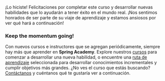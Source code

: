 ¡Lo hiciste! Felicitaciones por completar este curso y desarrollar nuevas habilidades que lo ayudarán a tener éxito en el mundo real. ¡Nos sentimos honrados de ser parte de su viaje de aprendizaje y estamos ansiosos por ver qué hará a continuación!

### Keep the momentum going!

Con nuevos cursos e instructores que se agregan periódicamente, siempre hay más que aprender en **Spring Academy**. Explore nuestros [cursos](https://spring.academy/courses) para comenzar a desarrollar una nueva habilidad, o encuentre una [ruta de aprendizaje](https://spring.academy/paths) seleccionada para desarrollar conocimientos incrementales y cumplir objetivos más grandes.
¿No ves el curso que estás buscando? [Contáctanos](https://spring.academy/contact) y cuéntanos qué te gustaría ver a continuación.